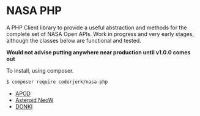 # NASA PHP

A PHP Client library to provide a useful abstraction and methods for the complete set of NASA Open APIs. Work in progress and very early stages, although the classes below are functional and tested.

**Would not advise putting anywhere near production until v1.0.0 comes out**

To install, using composer.

```bash
$ composer require coderjerk/nasa-php
```

- [APOD](docs/apod/README.md)
- [Asteroid NeoW](docs/neows/README.md)
- [DONKI](docs/donki/README.md)

